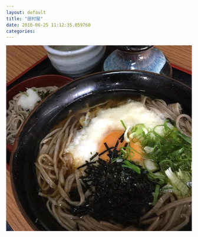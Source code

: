 ```yaml
---
layout: default
title: "田村屋"
date: 2016-06-25 11:12:35.059760
categories: 
---
```


![山かけ蕎麦](/assets/images/201606/13422854_593611990810007_2032691747_n.jpg)


